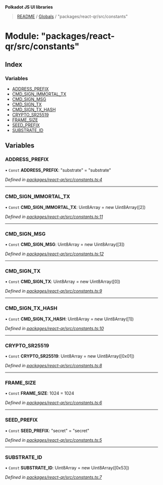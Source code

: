 **Polkadot JS UI libraries**

> [README](../README.md) / [Globals](../globals.md) / "packages/react-qr/src/constants"

# Module: "packages/react-qr/src/constants"

## Index

### Variables

* [ADDRESS\_PREFIX](_packages_react_qr_src_constants_.md#address_prefix)
* [CMD\_SIGN\_IMMORTAL\_TX](_packages_react_qr_src_constants_.md#cmd_sign_immortal_tx)
* [CMD\_SIGN\_MSG](_packages_react_qr_src_constants_.md#cmd_sign_msg)
* [CMD\_SIGN\_TX](_packages_react_qr_src_constants_.md#cmd_sign_tx)
* [CMD\_SIGN\_TX\_HASH](_packages_react_qr_src_constants_.md#cmd_sign_tx_hash)
* [CRYPTO\_SR25519](_packages_react_qr_src_constants_.md#crypto_sr25519)
* [FRAME\_SIZE](_packages_react_qr_src_constants_.md#frame_size)
* [SEED\_PREFIX](_packages_react_qr_src_constants_.md#seed_prefix)
* [SUBSTRATE\_ID](_packages_react_qr_src_constants_.md#substrate_id)

## Variables

### ADDRESS\_PREFIX

• `Const` **ADDRESS\_PREFIX**: \"substrate\" = "substrate"

*Defined in [packages/react-qr/src/constants.ts:4](https://github.com/polkadot-js/ui/blob/1833b1a2/packages/react-qr/src/constants.ts#L4)*

___

### CMD\_SIGN\_IMMORTAL\_TX

• `Const` **CMD\_SIGN\_IMMORTAL\_TX**: Uint8Array = new Uint8Array([2])

*Defined in [packages/react-qr/src/constants.ts:11](https://github.com/polkadot-js/ui/blob/1833b1a2/packages/react-qr/src/constants.ts#L11)*

___

### CMD\_SIGN\_MSG

• `Const` **CMD\_SIGN\_MSG**: Uint8Array = new Uint8Array([3])

*Defined in [packages/react-qr/src/constants.ts:12](https://github.com/polkadot-js/ui/blob/1833b1a2/packages/react-qr/src/constants.ts#L12)*

___

### CMD\_SIGN\_TX

• `Const` **CMD\_SIGN\_TX**: Uint8Array = new Uint8Array([0])

*Defined in [packages/react-qr/src/constants.ts:9](https://github.com/polkadot-js/ui/blob/1833b1a2/packages/react-qr/src/constants.ts#L9)*

___

### CMD\_SIGN\_TX\_HASH

• `Const` **CMD\_SIGN\_TX\_HASH**: Uint8Array = new Uint8Array([1])

*Defined in [packages/react-qr/src/constants.ts:10](https://github.com/polkadot-js/ui/blob/1833b1a2/packages/react-qr/src/constants.ts#L10)*

___

### CRYPTO\_SR25519

• `Const` **CRYPTO\_SR25519**: Uint8Array = new Uint8Array([0x01])

*Defined in [packages/react-qr/src/constants.ts:8](https://github.com/polkadot-js/ui/blob/1833b1a2/packages/react-qr/src/constants.ts#L8)*

___

### FRAME\_SIZE

• `Const` **FRAME\_SIZE**: 1024 = 1024

*Defined in [packages/react-qr/src/constants.ts:6](https://github.com/polkadot-js/ui/blob/1833b1a2/packages/react-qr/src/constants.ts#L6)*

___

### SEED\_PREFIX

• `Const` **SEED\_PREFIX**: \"secret\" = "secret"

*Defined in [packages/react-qr/src/constants.ts:5](https://github.com/polkadot-js/ui/blob/1833b1a2/packages/react-qr/src/constants.ts#L5)*

___

### SUBSTRATE\_ID

• `Const` **SUBSTRATE\_ID**: Uint8Array = new Uint8Array([0x53])

*Defined in [packages/react-qr/src/constants.ts:7](https://github.com/polkadot-js/ui/blob/1833b1a2/packages/react-qr/src/constants.ts#L7)*
